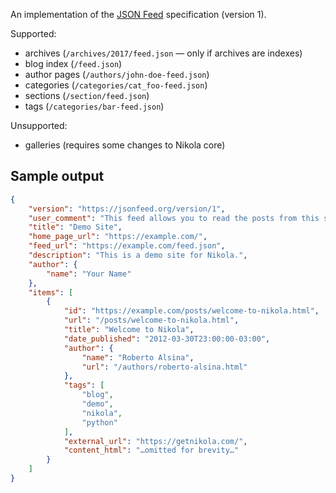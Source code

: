 An implementation of the [JSON Feed](https://jsonfeed.org/) specification (version 1).

Supported:

* archives (`/archives/2017/feed.json` — only if archives are indexes)
* blog index (`/feed.json`)
* author pages (`/authors/john-doe-feed.json`)
* categories (`/categories/cat_foo-feed.json`)
* sections (`/section/feed.json`)
* tags (`/categories/bar-feed.json`)

Unsupported:

* galleries (requires some changes to Nikola core)

Sample output
-------------

```json
{
    "version": "https://jsonfeed.org/version/1",
    "user_comment": "This feed allows you to read the posts from this site in any feed reader that supports the JSON Feed format. To add this feed to your reader, copy the following URL — https://example.com/feed.json — and add it your reader.",
    "title": "Demo Site",
    "home_page_url": "https://example.com/",
    "feed_url": "https://example.com/feed.json",
    "description": "This is a demo site for Nikola.",
    "author": {
        "name": "Your Name"
    },
    "items": [
        {
            "id": "https://example.com/posts/welcome-to-nikola.html",
            "url": "/posts/welcome-to-nikola.html",
            "title": "Welcome to Nikola",
            "date_published": "2012-03-30T23:00:00-03:00",
            "author": {
                "name": "Roberto Alsina",
                "url": "/authors/roberto-alsina.html"
            },
            "tags": [
                "blog",
                "demo",
                "nikola",
                "python"
            ],
            "external_url": "https://getnikola.com/",
            "content_html": "…omitted for brevity…"
        }
    ]
}
```
